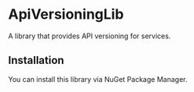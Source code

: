 # ApiVersioningLib

A library that provides API versioning for services.

## Installation

You can install this library via NuGet Package Manager.

